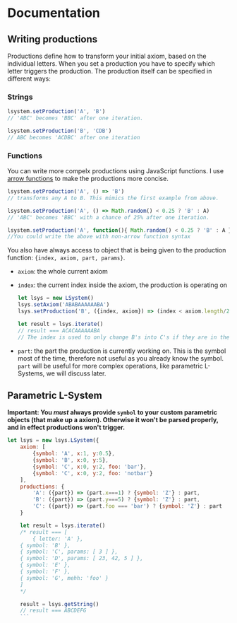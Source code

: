 # Documentation

## Writing productions
Productions define how to transform your initial axiom, based on the individual letters.
When you set a production you have to specify which letter triggers the production.
The production itself can be specified in different ways:

### Strings
```.js
lsystem.setProduction('A', 'B')
// 'ABC' becomes 'BBC' after one iteration.

lsystem.setProduction('B', 'CDB')
// ABC becomes 'ACDBC' after one iteration
```

### Functions
You can write more compelx productions using JavaScript functions. I use [arrow functions]() to make the productions more concise.

```.js
lsystem.setProduction('A', () => 'B')
// transforms any A to B. This mimics the first example from above.

lsystem.setProduction('A', () => Math.random() < 0.25 ? 'B' : A)
// 'ABC' becomes 'BBC' with a chance of 25% after one iteration.

lsystem.setProduction('A', function(){ Math.random() < 0.25 ? 'B' : A })
//You could write the above with non-arrow function syntax
```

You also have always access to object that is being given to the production function: `{index, axiom, part, params}`.

- `axiom`: the whole current axiom
- `index`: the current index inside the axiom, the production is operating on

	```.js
	let lsys = new LSystem()
	lsys.setAxiom('ABABAAAAAABA')
	lsys.setProduction('B', ({index, axiom}) => (index < axiom.length/2) ? C : B])

	let result = lsys.iterate()
	// result === ACACAAAAAABA
	// The index is used to only change B's into C's if they are in the first half of the axiom
	```

- `part`: the part the production is currently working on. This is the symbol most of the time, therefore not useful as you already know the symbol. `part` will be useful for more complex operations, like parametric L-Systems, we will discuss later.

## Parametric L-System

**Important: You _must_ always provide `symbol` to your custom parametric objects (that make up a axiom). Otherwise it won't be parsed properly, and in effect productions won't trigger.**

```.js
let lsys = new lsys.LSystem({
	axiom: [
		{symbol: 'A', x:1, y:0.5},
		{symbol: 'B', x:0, y:5},
		{symbol: 'C', x:0, y:2, foo: 'bar'},
		{symbol: 'C', x:0, y:2, foo: 'notbar'}
	],
	productions: {
		'A': ({part}) => (part.x===1) ? {symbol: 'Z'} : part,
		'B': ({part}) => (part.y===5) ? {symbol: 'Z'} : part,
		'C': ({part}) => (part.foo === 'bar') ? {symbol: 'Z'} : part
	}

	let result = lsys.iterate()
	/* result === [
		{ letter: 'A' },
  	{ symbol: 'B' },
  	{ symbol: 'C', params: [ 3 ] },
  	{ symbol: 'D', params: [ 23, 42, 5 ] },
  	{ symbol: 'E' },
  	{ symbol: 'F' },
  	{ symbol: 'G', mehh: 'foo' }
	]
	*/

	result = lsys.getString()
	// result === ABCDEFG
	```
